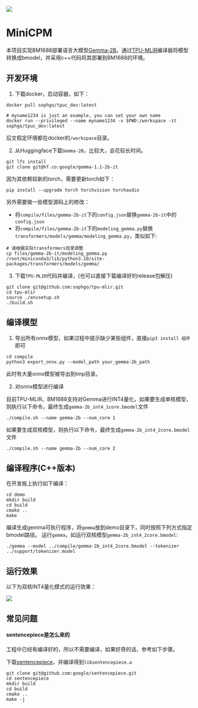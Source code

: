 ![](./assets/sophgo_chip.png)

# MiniCPM

本项目实现BM1688部署语言大模型[Gemma-2B](https://huggingface.co/google/gemma-1.1-2b-it)。通过[TPU-MLIR](https://github.com/sophgo/tpu-mlir)编译器将模型转换成bmodel，并采用c++代码将其部署到BM1688的环境。


## 开发环境


1. 下载docker，启动容器，如下：

``` shell
docker pull sophgo/tpuc_dev:latest

# myname1234 is just an example, you can set your own name
docker run --privileged --name myname1234 -v $PWD:/workspace -it sophgo/tpuc_dev:latest
```
后文假定环境都在docker的`/workspace`目录。


2. 从Huggingface下载`Gemma-2B`，比较大，会花较长时间。

``` shell
git lfs install
git clone git@hf.co:google/gemma-1.1-2b-it
```

因为其依赖较新的torch，需要更新torch如下：
``` shell
pip install --upgrade torch torchvision torchaudio
```

另外需要做一些模型源码上的修改：
* 将`compile/files/gemma-2b-it`下的`config.json`替换`gemma-2b-it`中的`config.json`
* 将`compile/files/gemma-2b-it`下的`modeling_gemma.py`替换`transformers/models/gemma/modeling_gemma.py`，类似如下:

``` shell
# 请根据实际transformers目录调整
cp files/gemma-2b-it/modeling_gemma.py  /root/miniconda3/lib/python3.10/site-packages/transformers/models/gemma/
```


3. 下载`TPU-MLIR`代码并编译，(也可以直接下载编译好的release包解压)

``` shell
git clone git@github.com:sophgo/tpu-mlir.git
cd tpu-mlir
source ./envsetup.sh
./build.sh
```

## 编译模型

1. 导出所有onnx模型，如果过程中提示缺少某些组件，直接`pip3 install 组件`即可

``` shell
cd compile
python3 export_onnx.py --model_path your_gemma-2b_path
```
此时有大量onnx模型被导出到tmp目录。

2. 对onnx模型进行编译

目前TPU-MLIR、BM1688支持对Gemma进行INT4量化，如果要生成单核模型，则执行以下命令，最终生成`gemma-2b_int4_1core.bmodel`文件

```shell
./compile.sh --name gemma-2b --num_core 1
```

如果要生成双核模型，则执行以下命令，最终生成`gemma-2b_int4_2core.bmodel`文件

```shell
./compile.sh --name gemma-2b --num_core 2
```

## 编译程序(C++版本)

在开发板上执行如下编译：

```shell
cd demo
mkdir build
cd build
cmake ..
make
```

编译生成gemma可执行程序，将`gemma`放到demo目录下，同时按照下列方式指定bmodel路径。
运行`gemma`，如运行双核模型`gemma-2b_int4_2core.bmodel`:
```shell
./gemma --model ../compile/gemma-2b_int4_2core.bmodel --tokenizer ../support/tokenizer.model
```

## 运行效果

以下为双核INT4量化模式的运行效果：

![](../../assets/gemma2.jpg)

## 常见问题

#### sentencepiece是怎么来的

工程中已经有编译好的，所以不需要编译，如果好奇的话，参考如下步骤。

下载[sentencepiece](https://github.com/google/sentencepiece)，并编译得到`libsentencepiece.a`

```shell
git clone git@github.com:google/sentencepiece.git
cd sentencepiece
mkdir build
cd build
cmake ..
make -j
```